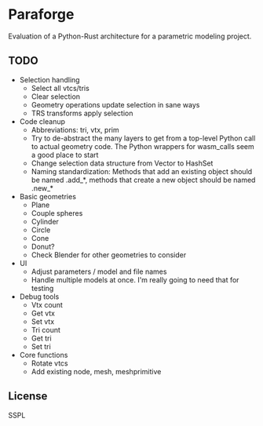 # Paraforge

Evaluation of a Python-Rust architecture for a parametric modeling project.

## TODO

- Selection handling
  * Select all vtcs/tris
  * Clear selection
  * Geometry operations update selection in sane ways
  * TRS transforms apply selection
- Code cleanup
  * Abbreviations: tri, vtx, prim
  * Try to de-abstract the many layers to get from a top-level Python call to
    actual geometry code. The Python wrappers for wasm_calls seem a good place
    to start
  * Change selection data structure from Vector to HashSet
  * Naming standardization: Methods that add an existing object should be named
    .add_\*, methods that create a new object should be named .new_\*
- Basic geometries
  * Plane
  * Couple spheres
  * Cylinder
  * Circle
  * Cone
  * Donut?
  * Check Blender for other geometries to consider
- UI
  * Adjust parameters / model and file names
  * Handle multiple models at once. I'm really going to need that for testing
- Debug tools
  * Vtx count
  * Get vtx
  * Set vtx
  * Tri count
  * Get tri
  * Set tri
- Core functions
  * Rotate vtcs
  * Add existing node, mesh, meshprimitive

## License

SSPL
